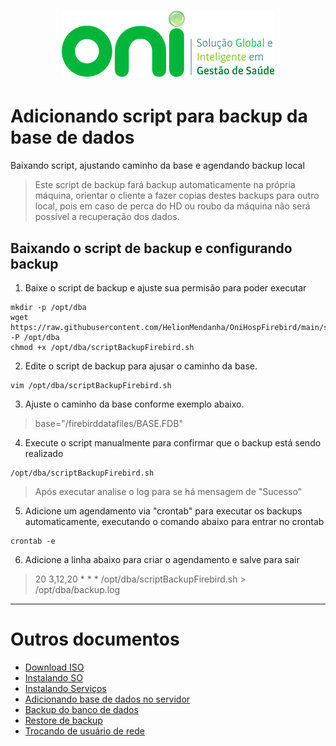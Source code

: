 <h1 align="center">
  <img src="images/oni-logo.png" />
</h1>

# Adicionando script para backup da base de dados

Baixando script, ajustando caminho da base e agendando backup local
>Este script de backup fará backup automaticamente na própria máquina, orientar o cliente a fazer copias destes backups para outro local, pois em caso de perca do HD ou roubo da máquina não será possível a recuperação dos dados.

## Baixando o script de backup e configurando backup

1. Baixe o script de backup e ajuste sua permisão para poder executar
```
mkdir -p /opt/dba
wget https://raw.githubusercontent.com/HelionMendanha/OniHospFirebird/main/scriptBackupFirebird.sh -P /opt/dba
chmod +x /opt/dba/scriptBackupFirebird.sh
```

2. Edite o script de backup para ajusar o caminho da base.
```
vim /opt/dba/scriptBackupFirebird.sh
```

3. Ajuste o caminho da base conforme exemplo abaixo.
>base="/firebirddatafiles/BASE.FDB"

4. Execute o script manualmente para confirmar que o backup está sendo realizado
```
/opt/dba/scriptBackupFirebird.sh
```
>Após executar analise o log para se há mensagem de "Sucesso"

5. Adicione um agendamento via "crontab" para executar os backups automaticamente, executando o comando abaixo para entrar no crontab
```
crontab -e
```
6. Adicione a linha abaixo para criar o agendamento e salve para sair
>20 3,12,20 * * * /opt/dba/scriptBackupFirebird.sh > /opt/dba/backup.log

___
# Outros documentos
- [Download ISO](README.md)
- [Instalando SO](01INSTALLSO.md)
- [Instalando Serviços](02INSTALLBD.md)
- [Adicionando base de dados no servidor](03BASE.md)
- [Backup do banco de dados](04BACKUP.md)
- [Restore de backup](05RESTORE.md)
- [Trocando de usuário de rede](06REDE.md)



